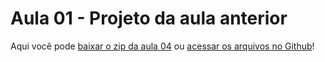 # Aula 01 - Projeto da aula anterior

Aqui você pode [baixar o zip da aula 04](https://github.com/alura-cursos/Portifolio-HTML-e-CSS/archive/refs/heads/aula_4.zip) ou [acessar os arquivos no Github](https://github.com/alura-cursos/Portifolio-HTML-e-CSS/tree/aula_4)!